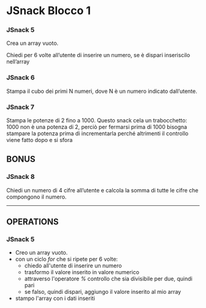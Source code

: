 JSnack Blocco 1
===
### JSnack 5
 Crea un array vuoto.

 Chiedi per 6 volte all’utente di inserire un numero,
 se è dispari inseriscilo nell’array

### JSnack 6
 Stampa il cubo dei primi N numeri, dove N è un numero indicato dall’utente.

### JSnack 7
 Stampa le potenze di 2 fino a 1000.
 Questo snack cela un trabocchetto:  1000 non è una potenza di 2, perciò per fermarsi prima di 1000 bisogna stampare la potenza prima di incrementarla
 perché altrimenti il controllo viene fatto dopo e si sfora
## BONUS
### JSnack 8
 Chiedi un numero di 4 cifre all’utente
 e calcola la somma di tutte le cifre che compongono il numero.

 ---
## OPERATIONS
### JSnack 5
- Creo un array vuoto.
- con un ciclo *for* che si ripete per 6 volte:
  - chiedo all'utente di inserire un numero
  - trasformo il valore inserito in valore numerico
  - attraverso l'operatore *%* controllo che sia divisibile per due, quindi pari
  - se falso, quindi dispari, aggiungo il valore inserito al mio array
- stampo l'array con i dati inseriti
